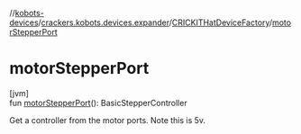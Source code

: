 //[kobots-devices](../../../index.md)/[crackers.kobots.devices.expander](../index.md)/[CRICKITHatDeviceFactory](index.md)/[motorStepperPort](motor-stepper-port.md)

# motorStepperPort

[jvm]\
fun [motorStepperPort](motor-stepper-port.md)(): BasicStepperController

Get a controller from the motor ports. Note this is 5v.
